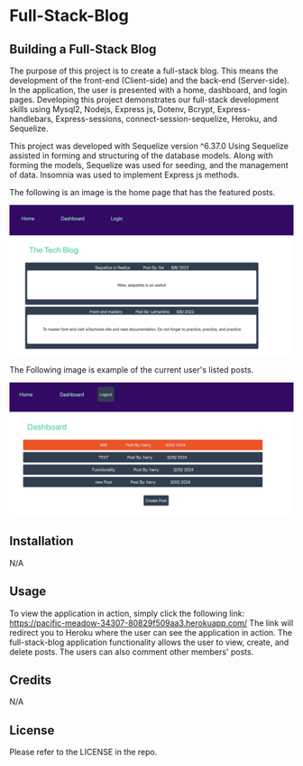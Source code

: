 # Full-Stack-Blog

## Building a Full-Stack Blog

The purpose of this project is to create a full-stack blog. This means the development of the front-end (Client-side) and the back-end (Server-side). In the application, the user is presented with a home, dashboard, and login pages. Developing this project demonstrates our full-stack development skills using Mysql2, Nodejs, Express js, Dotenv, Bcrypt, Express-handlebars, Express-sessions, connect-session-sequelize, Heroku, and Sequelize.

This project was developed with Sequelize version ^6.37.0 Using Sequelize assisted in forming and structuring of the database models. Along with forming the models, Sequelize was used for seeding, and the management of data. Insomnia was used to implement Express js methods.

The following is an image is the home page that has the featured posts.

![Alt text](./public/images/fullStack_1.png)


The Following image is example of the current user's listed posts.

![Alt text](./public/images/fullStack_dash.png)



## Installation

N/A

## Usage

To view the application in action, simply click the following link: https://pacific-meadow-34307-80829f509aa3.herokuapp.com/
The link will redirect you to Heroku where the user can see the application in action. The full-stack-blog application functionality allows the user to view, create, and delete posts. The users can also comment other members' posts. 

## Credits

N/A

## License

Please refer to the LICENSE in the repo.